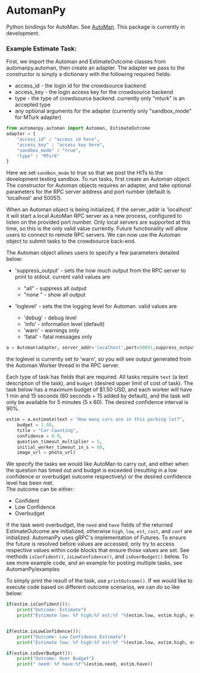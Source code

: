 # AutomanPy
Python bindings for AutoMan. See [AutoMan](https://automan-lang.github.io/). 
This package is currently in development.

### Example Estimate Task:
First, we import the Automan and EstimateOutcome classes from automanpy.automan, then create an adapter. The adapter we pass to the constructor is simply a dictionary with the following required fields:
* access_id - the login id for the crowdsource backend
* access_key - the login access key for the crowdsource backend
* type - the type of crowdsource backend. currently only "mturk" is an accepted type
* any optional arguments for the adapter (currently only "sandbox_mode" for MTurk adapter)

```python
from automanpy.automan import Automan, EstimateOutcome
adapter = {
	"access_id" : "access id here",
	"access_key" : "access key here",
	"sandbox_mode" : "true",
	"type" : "MTurk"
}

```
Here we set `sandbox_mode` to true so that we post the HITs to the development testing sandbox. To run tasks, first create an Automan object. The constructor for Automan objects requires an adapter, and take optional parameters for the RPC server address and port number (default is 'localhost' and 50051).  


When an Automan object is being initialized, if the server_addr is 'localhost' it will start a local AutoMan RPC server as a new process, configured to listen on the provided port number. Only local servers are supported at this time, so this is the only valid value currently. Future functionality will allow users to connect to remote RPC servers. We can now use the Automan object to submit tasks to the crowdsource back-end.

The Automan object allows users to specify a few parameters detailed below:
* 'suppress_output'	- sets the how much output from the RPC server to print to stdout. current valid values are
	* "all" 	- suppress all output
	* "none "	- show all output 

* 'loglevel' 	- sets the the logging level for Automan. valid values are
	* 'debug'	- debug level 
	* 'info' 	- information level (default)
	* 'warn' 	- warnings only
	* 'fatal'	- fatal messages only

```python
a = Automan(adapter, server_addr='localhost',port=50051,suppress_output="none", loglevel='warn')
```
the loglevel is currently set to 'warn', so you will see output generated from the Automan Worker thread in the RPC server.

Each type of task has fields that are required. All tasks require `text` (a text description of the task), and `budget` (desired upper limit of cost of task). The task below has a maximum budget of $1.50 USD, and each worker will have 1 min and 15 seconds (60 seconds + 15 added by default), and the task will only be available for 5 minutes (5 x 60). The desired confidence interval is 90%.

```python
estim = a.estimate(text = "How many cars are in this parking lot?",
	budget = 1.50,
	title = "Car Counting",
	confidence = 0.9,
	question_timeout_multiplier = 5,
	initial_worker_timeout_in_s = 60,
	image_url = photo_url)
```

We specify the tasks we would like AutoMan to carry out, and either when the question has timed out and budget is exceeded (resulting in a low confidence or overbudget outcome respectively) or the desired confidence level has been met.  
The outcome can be either:
* Confident 
* Low Confidence 
* Overbudget  

If the task went overbudget, the `need` and `have` fields of the returned EstimateOutcome are initialized, otherwise `high`, `low`, `est`, `cost`, and `conf` are initialized. AutomanPy uses gRPC's implementation of Futures. To ensure the future is resolved before values are accessed, only try to access respective values within code blocks that ensure those values are set. See methods `isConfident()`, `isLowConfidence()`, and `isOverBudget()` below. To see more example code, and an example for posting multiple tasks, see AutomanPy/examples


To simply print the result of the task, use `printOutcome()`. If we would like to execute code based on different outcome scenarios, we can do so like below:

```python
if(estim.isConfident()):
	print("Outcome: Estimate")
	print("Estimate low: %f high:%f est:%f "%(estim.low, estim.high, estim.est))


if(estim.isLowConfidence()):
	print("Outcome: Low Confidence Estimate")
	print("Estimate low: %f high:%f est:%f "%(estim.low, estim.high, estim.est))

if(estim.isOverBudget()):
	print("Outcome: Over Budget")
	print(" need: %f have:%f"%(estim.need, estim.have))
```
